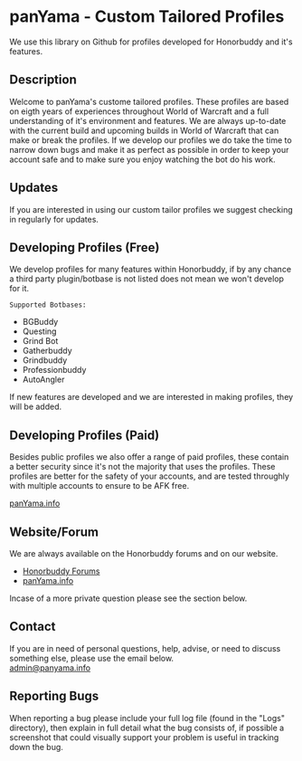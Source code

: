 # panYama - Custom Tailored Profiles
We use this library on Github for profiles developed for Honorbuddy and it's features.

## Description
Welcome to panYama's custome tailored profiles.
These profiles are based on eigth years of experiences throughout World of Warcraft and a full understanding of it's environment and features.
We are always up-to-date with the current build and upcoming builds in World of Warcraft that can make or break the profiles.
If we develop our profiles we do take the time to narrow down bugs and make it as perfect as possible in order to keep your account safe and to make sure you enjoy watching the bot do his work.

## Updates
If you are interested in using our custom tailor profiles we suggest checking in regularly for updates.
 
## Developing Profiles (Free)
We develop profiles for many features within Honorbuddy, if by any chance a third party plugin/botbase is not listed does not mean we won't develop for it.

    Supported Botbases:
	
* BGBuddy
* Questing
* Grind Bot
* Gatherbuddy
* Grindbuddy
* Professionbuddy
* AutoAngler

If new features are developed and we are interested in making profiles, they will be added.

## Developing Profiles (Paid)
Besides public profiles we also offer a range of paid profiles, these contain a better security since it's not the majority that uses the profiles.
These profiles are better for the safety of your accounts, and are tested throughly with multiple accounts to ensure to be AFK free.
  
[panYama.info](www.panyama.info)

## Website/Forum
We are always available on the Honorbuddy forums and on our website.
* [Honorbuddy Forums](http://www.thebuddyforum.com/members/709-panyama.html)
* [panYama.info](www.panyama.info)

Incase of a more private question please see the section below.

## Contact
If you are in need of personal questions, help, advise, or need to discuss something else, please use the email below.  
[admin@panyama.info](admin@panyama.info)

## Reporting Bugs
When reporting a bug please include your full log file (found in the "Logs" directory), then explain in full detail what the bug consists of, if possible a screenshot that could visually support your problem is useful in tracking down the bug.